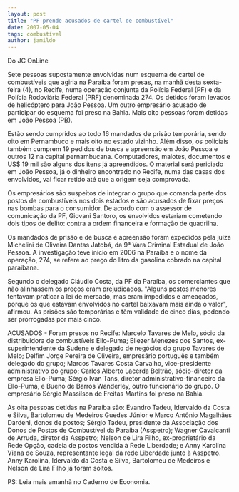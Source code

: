 ```yaml
---
layout: post
title: "PF prende acusados de cartel de combustível"
date: 2007-05-04
tags: combustível
author: jamildo
---
```

Do JC OnLine 

Sete pessoas supostamente envolvidas num esquema de cartel de combust&iacute;veis que agiria na Para&iacute;ba foram presas, na manh&atilde; desta sexta-feira (4), no Recife, numa opera&ccedil;&atilde;o conjunta da Pol&iacute;cia Federal (PF) e da Pol&iacute;cia Rodovi&aacute;ria Federal (PRF) denominada 274. Os detidos foram levados de helic&oacute;ptero para Jo&atilde;o Pessoa. Um outro empres&aacute;rio acusado de participar do esquema foi preso na Bahia. Mais oito pessoas foram detidas em Jo&atilde;o Pessoa (PB).

Est&atilde;o sendo cumpridos ao todo 16 mandados de pris&atilde;o tempor&aacute;ria, sendo oito em Pernambuco e mais oito no estado vizinho. Al&eacute;m disso, os policiais tamb&eacute;m cumprem 19 pedidos de busca e apreens&atilde;o em Jo&atilde;o Pessoa e outros 12 na capital pernambucana. Computadores, malotes, documentos e US$ 19 mil s&atilde;o alguns dos itens j&aacute; apreendidos. O material ser&aacute; periciado em Jo&atilde;o Pessoa, j&aacute; o dinheiro encontrado no Recife, numa das casas dos envolvidos, vai ficar retido at&eacute; que a origem seja comprovada.

Os empres&aacute;rios s&atilde;o suspeitos de integrar o grupo que comanda parte dos postos de combust&iacute;veis nos dois estados e s&atilde;o acusados de fixar pre&ccedil;os nas bombas para o consumidor. De acordo com o assessor de comunica&ccedil;&atilde;o da PF, Giovani Santoro, os envolvidos estariam cometendo dois tipos de delito: contra a ordem financeira e forma&ccedil;&atilde;o de quadrilha.

Os mandados de pris&atilde;o e de busca e apreens&atilde;o foram expedidos pela ju&iacute;za Michelini de Oliveira Dantas Jatob&aacute;, da 9&ordf; Vara Criminal Estadual de Jo&atilde;o Pessoa. A investiga&ccedil;&atilde;o teve in&iacute;cio em 2006 na Para&iacute;ba e o nome da opera&ccedil;&atilde;o, 274, se refere ao pre&ccedil;o do litro da gasolina cobrado na capital paraibana.

Segundo o delegado Cl&aacute;udio Costa, da PF da Para&iacute;ba, os comerciantes que n&atilde;o alinhassem os pre&ccedil;os eram prejudicados. "Alguns postos menores tentavam praticar a lei de mercado, mas eram impedidos e amea&ccedil;ados, porque os que estavam envolvidos no cartel baixavam mais ainda o valor", afirmou. As pris&otilde;es s&atilde;o tempor&aacute;rias e t&ecirc;m validade de cinco dias, podendo ser prorrogadas por mais cinco.

ACUSADOS - Foram presos no Recife: Marcelo Tavares de Melo, s&oacute;cio da distribuidora de combust&iacute;veis Ello-Puma; Eliezer Menezes dos Santos, ex-superintendente da Sudene e delegado de neg&oacute;cios do grupo Tavares de Melo; Delfim Jorge Pereira de Oliveira, empres&aacute;rio portugu&ecirc;s e tamb&eacute;m delegado do grupo; Marcos Tavares Costa Carvalho, vice-presidente administrativo do grupo; Carlos Alberto Lacerda Beltr&atilde;o, s&oacute;cio-diretor da empresa Ello-Puma; S&eacute;rgio Ivan Tans, diretor administrativo-financeiro da Ello-Puma, e Bueno de Barros Wanderley, outro funcion&aacute;rio do grupo. O empres&aacute;rio S&eacute;rgio Massilson de Freitas Martins foi preso na Bahia.

As oita pessoas detidas na Para&iacute;ba s&atilde;o: Evandro Tadeu, Idervaldo da Costa e Silva, Bartolomeu de Medeiros Guedes J&uacute;nior e Marco Ant&ocirc;nio Magalh&atilde;es Dardeni, donos de postos; S&eacute;rgio Tadeu, presidente da Associa&ccedil;&atilde;o dos Donos de Postos de Combust&iacute;vel da Para&iacute;ba (Asspetro); Wagner Cavalcanti de Arruda, diretor da Asspetro; Nelson de Lira Filho, ex-propriet&aacute;rio da Rede Op&ccedil;&atilde;o, cadeia de postos vendida &agrave; Rede Liberdade; e Anny Karolina Viana de Souza, representante legal da rede Liberdade junto &agrave; Asspetro. Anny Karolina, Idervaldo da Costa e Silva, Bartolomeu de Medeiros e Nelson de Lira Filho j&aacute; foram soltos.

PS: Leia mais amanh&atilde; no Caderno de Economia.